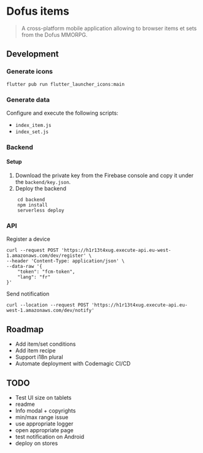 # Dofus items
> A cross-platform mobile application allowing to browser items et sets from the Dofus MMORPG.

## Development

### Generate icons
```
flutter pub run flutter_launcher_icons:main
```

### Generate data
Configure and execute the following scripts:
* `index_item.js`
* `index_set.js`

### Backend

#### Setup
1. Download the private key from the Firebase console and copy it under the `backend/key.json`.
2. Deploy the backend
```
    cd backend
    npm install
    serverless deploy
```

### API
Register a device
```
curl --request POST 'https://h1r13t4xug.execute-api.eu-west-1.amazonaws.com/dev/register' \
--header 'Content-Type: application/json' \
--data-raw '{
	"token": "fcm-token",
	"lang": "fr"
}'
```

Send notification
```
curl --location --request POST 'https://h1r13t4xug.execute-api.eu-west-1.amazonaws.com/dev/notify'
```

## Roadmap
- Add item/set conditions
- Add item recipe
- Support i18n plural
- Automate deployment with Codemagic CI/CD

## TODO
- Test UI size on tablets
- readme
- Info modal + copyrights
- min/max range issue
- use appropriate logger
- open appropriate page
- test notification on Android
- deploy on stores
